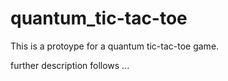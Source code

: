 # quantum_tic-tac-toe
This is a protoype for a quantum tic-tac-toe game.

further description follows ...
